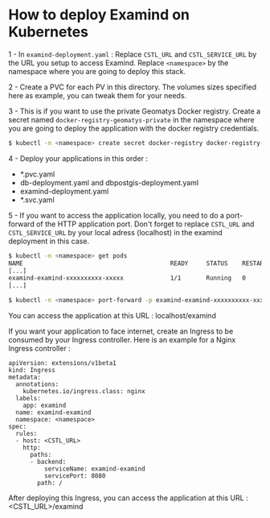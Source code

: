 # How to deploy Examind on Kubernetes

1 - In `examind-deployment.yaml` :
Replace `CSTL_URL` and `CSTL_SERVICE_URL` by the URL you setup to access Examind.
Replace `<namespace>` by the namespace where you are going to deploy this stack.

2 - Create a PVC for each PV in this directory. The volumes sizes specified here as example, you can tweak them for your needs.

3 - This is if you want to use the private Geomatys Docker registry. Create a secret named `docker-registry-geomatys-private` in the namespace where you are going to deploy the application with the docker registry credentials.

```bash
$ kubectl -n <namespace> create secret docker-registry docker-registry-geomatys-private --docker-server=docker.geomatys.com --docker-username=<your-name> --docker-password=<your-pword> --docker-email=<your-email>
```

4 - Deploy your applications in this order :

- *.pvc.yaml
- db-deployment.yaml and dbpostgis-deployment.yaml
- examind-deployment.yaml
- *.svc.yaml

5 - If you want to access the application locally, you need to do a port-forward of the HTTP application port. Don't forget to replace `CSTL_URL` and `CSTL_SERVICE_URL` by your local adress (localhost) in the examind deployment in this case.

```bash
$ kubectl -n <namespace> get pods
NAME                                         READY     STATUS    RESTARTS   AGE
[...]
examind-examind-xxxxxxxxxx-xxxxx             1/1       Running   0          5m
[...]

$ kubectl -n <namespace> port-forward -p examind-examind-xxxxxxxxxx-xxxxx 8080:8080
```

You can access the application at this URL : localhost/examind

If you want your application to face internet, create an Ingress to be consumed by your Ingress controller. Here is an example for a Nginx Ingress controller :

```
apiVersion: extensions/v1beta1
kind: Ingress
metadata:
  annotations:
    kubernetes.io/ingress.class: nginx
  labels:
    app: examind
  name: examind-examind
  namespace: <namespace>
spec:
  rules:
  - host: <CSTL_URL>
    http:
      paths:
      - backend:
          serviceName: examind-examind
          servicePort: 8080
        path: /
```

After deploying this Ingress, you can access the application at this URL : <CSTL_URL\>/examind